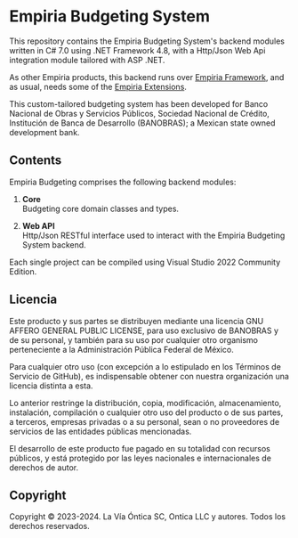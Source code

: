 ﻿# Empiria Budgeting System

This repository contains the Empiria Budgeting System's backend modules 
written in C# 7.0 using .NET Framework 4.8, with a Http/Json Web Api integration module
tailored with ASP .NET.

As other Empiria products, this backend runs over [Empiria Framework](https://github.com/Ontica/Empiria.Core),
and as usual, needs some of the [Empiria Extensions](https://github.com/Ontica/Empiria.Extensions).

This custom-tailored budgeting system has been developed for Banco Nacional de Obras y Servicios Públicos, 
Sociedad Nacional de Crédito, Institución de Banca de Desarrollo (BANOBRAS); a Mexican state owned development bank.

## Contents

Empiria Budgeting comprises the following backend modules:

1.  **Core**  
    Budgeting core domain classes and types.

2. **Web API**  
    Http/Json RESTful interface used to interact with the Empiria Budgeting System backend.


Each single project can be compiled using Visual Studio 2022 Community Edition.


## Licencia

Este producto y sus partes se distribuyen mediante una licencia GNU AFFERO
GENERAL PUBLIC LICENSE, para uso exclusivo de BANOBRAS y de su personal, y
también para su uso por cualquier otro organismo perteneciente a la 
Administración Pública Federal de México.

Para cualquier otro uso (con excepción a lo estipulado en los Términos de
Servicio de GitHub), es indispensable obtener con nuestra organización una
licencia distinta a esta.

Lo anterior restringe la distribución, copia, modificación, almacenamiento,
instalación, compilación o cualquier otro uso del producto o de sus partes,
a terceros, empresas privadas o a su personal, sean o no proveedores de
servicios de las entidades públicas mencionadas.

El desarrollo de este producto fue pagado en su totalidad con recursos
públicos, y está protegido por las leyes nacionales e internacionales
de derechos de autor.

## Copyright

Copyright © 2023-2024. La Vía Óntica SC, Ontica LLC y autores.
Todos los derechos reservados.
